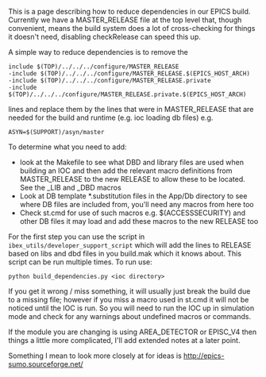 This is a page describing how to reduce dependencies in our EPICS build. Currently we have a MASTER_RELEASE file at the top level that, though convenient, means the build system does a lot of cross-checking for things it doesn't need, disabling checkRelease can speed this up.  

A simple way to reduce dependencies is to remove the 
```
include $(TOP)/../../../configure/MASTER_RELEASE
-include $(TOP)/../../../configure/MASTER_RELEASE.$(EPICS_HOST_ARCH)
-include $(TOP)/../../../configure/MASTER_RELEASE.private
-include $(TOP)/../../../configure/MASTER_RELEASE.private.$(EPICS_HOST_ARCH)
```
lines and replace them by the lines that were in MASTER_RELEASE that are needed for the build and runtime (e.g. ioc loading db files) e.g.
```
ASYN=$(SUPPORT)/asyn/master
```
To determine what you need to add: 
* look at the Makefile to see what DBD and library files are used when building an IOC and then add the relevant macro definitions from MASTER_RELEASE to the new RELEASE to allow these to be located. See the _LIB and _DBD macros 
* Look at DB template *.substitution files in the App/Db directory to see where DB files are included from, you'll need any macros from here too
* Check st.cmd for use of such macros e.g. $(ACCESSSECURITY) and other DB files it may load and add these macros to the new RELEASE too

For the first step you can use the script in `ibex_utils/developer_support_script` which will add the lines to RELEASE based on libs and dbd files in you build.mak which it knows about. This script can be run multiple times. To run use:

    python build_dependencies.py <ioc directory>

If you get it wrong / miss something, it will usually just break the build due to a missing file; however if you miss a macro used in st.cmd it will not be noticed until the IOC is run. So you will need to run the IOC up in simulation mode and check for any warnings about undefined macros or commands. 

If the module you are changing is using AREA_DETECTOR or EPISC_V4 then things a little more complicated, I'll add extended notes at a later point.
  
Something I mean to look more closely at for ideas is http://epics-sumo.sourceforge.net/

